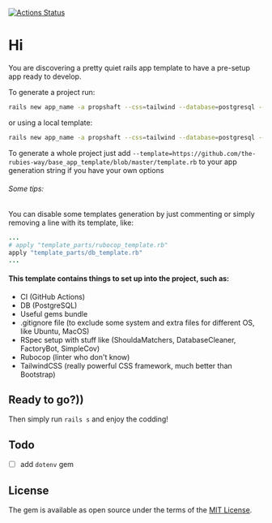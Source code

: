 [![Actions Status](https://github.com/the-rubies-way/base_app_template/actions/workflows/ci.yml/badge.svg)](https://github.com/the-rubies-way/base_app_template/actions)

# Hi

You are discovering a pretty quiet rails app template to have a pre-setup app ready to develop.

To generate a project run:

```bash
rails new app_name -a propshaft --css=tailwind --database=postgresql --skip-jbuilder -T --template=https://raw.githubusercontent.com/the-rubies-way/base_app_template/master/template_by_github.rb
```

or using a local template:

```bash
rails new app_name -a propshaft --css=tailwind --database=postgresql --skip-jbuilder -T --template=base_app_template/template_by_github.rb
```

To generate a whole project just add `--template=https://github.com/the-rubies-way/base_app_template/blob/master/template.rb` to your app generation string if you have your own options

###### Some tips:

You can disable some templates generation by just commenting or simply removing a line with its template, like:

```ruby
...
# apply "template_parts/rubocop_template.rb"
apply "template_parts/db_template.rb"
...
```

#### This template contains things to set up into the project, such as:

- CI (GitHub Actions)
- DB (PostgreSQL)
- Useful gems bundle
- .gitignore file (to exclude some system and extra files for different OS, like Ubuntu, MacOS)
- RSpec setup with stuff like (ShouldaMatchers, DatabaseCleaner, FactoryBot, SimpleCov)
- Rubocop (linter who don't know)
- TailwindCSS (really powerful CSS framework, much better than Bootstrap)

## Ready to go?))

Then simply run `rails s` and enjoy the codding!

## Todo

- [ ] add `dotenv` gem

## License

The gem is available as open source under the terms of the [MIT License](https://opensource.org/licenses/MIT).
